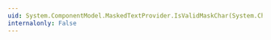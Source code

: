 ```yaml
---
uid: System.ComponentModel.MaskedTextProvider.IsValidMaskChar(System.Char)
internalonly: False
---
```


